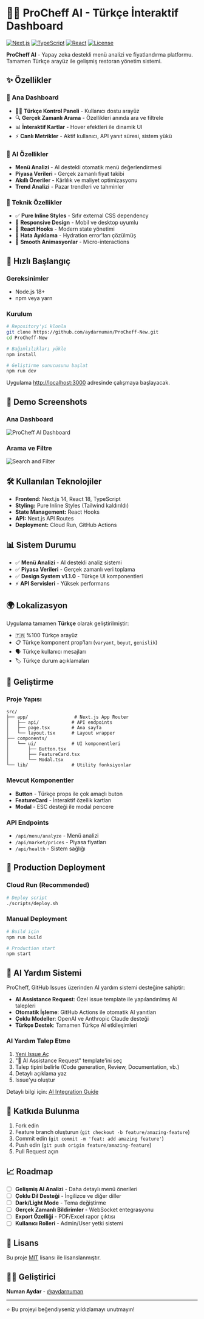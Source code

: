 # 🧑‍🍳 ProCheff AI - Türkçe İnteraktif Dashboard

[![Next.js](https://img.shields.io/badge/Next.js-14.2.5-black)](https://nextjs.org/)
[![TypeScript](https://img.shields.io/badge/TypeScript-5.0-blue)](https://www.typescriptlang.org/)
[![React](https://img.shields.io/badge/React-18.0-blue)](https://reactjs.org/)
[![License](https://img.shields.io/badge/License-MIT-green.svg)](https://opensource.org/licenses/MIT)

**ProCheff AI** - Yapay zeka destekli menü analizi ve fiyatlandırma platformu. Tamamen Türkçe arayüz ile gelişmiş restoran yönetim sistemi.

## ✨ Özellikler

### 🎯 Ana Dashboard
- 🧑‍🍳 **Türkçe Kontrol Paneli** - Kullanıcı dostu arayüz
- 🔍 **Gerçek Zamanlı Arama** - Özellikleri anında ara ve filtrele
- 📊 **İnteraktif Kartlar** - Hover efektleri ile dinamik UI
- ⚡ **Canlı Metrikler** - Aktif kullanıcı, API yanıt süresi, sistem yükü

### 🤖 AI Özellikler
- **Menü Analizi** - AI destekli otomatik menü değerlendirmesi
- **Piyasa Verileri** - Gerçek zamanlı fiyat takibi
- **Akıllı Öneriler** - Kârlılık ve maliyet optimizasyonu
- **Trend Analizi** - Pazar trendleri ve tahminler

### 🎨 Teknik Özellikler
- ✅ **Pure Inline Styles** - Sıfır external CSS dependency
- 📱 **Responsive Design** - Mobil ve desktop uyumlu
- 🔄 **React Hooks** - Modern state yönetimi
- 🚫 **Hata Ayıklama** - Hydration error'ları çözülmüş
- 🌟 **Smooth Animasyonlar** - Micro-interactions

## 🚀 Hızlı Başlangıç

### Gereksinimler
- Node.js 18+ 
- npm veya yarn

### Kurulum

```bash
# Repository'yi klonla
git clone https://github.com/aydarnuman/ProCheff-New.git
cd ProCheff-New

# Bağımlılıkları yükle
npm install

# Geliştirme sunucusunu başlat
npm run dev
```

Uygulama [http://localhost:3000](http://localhost:3000) adresinde çalışmaya başlayacak.

## 📱 Demo Screenshots

### Ana Dashboard
![ProCheff AI Dashboard](https://via.placeholder.com/800x400/1A1B23/10B981?text=ProCheff+AI+Dashboard)

### Arama ve Filtre
![Search and Filter](https://via.placeholder.com/800x400/1A1B23/3B82F6?text=Search+%26+Filter+System)

## 🛠️ Kullanılan Teknolojiler

- **Frontend:** Next.js 14, React 18, TypeScript
- **Styling:** Pure Inline Styles (Tailwind kaldırıldı)
- **State Management:** React Hooks
- **API:** Next.js API Routes
- **Deployment:** Cloud Run, GitHub Actions

## 📊 Sistem Durumu

- ✅ **Menü Analizi** - AI destekli analiz sistemi
- ✅ **Piyasa Verileri** - Gerçek zamanlı veri toplama
- ✅ **Design System v1.1.0** - Türkçe UI komponentleri
- ⚡ **API Servisleri** - Yüksek performans

## 🌍 Lokalizasyon

Uygulama tamamen **Türkçe** olarak geliştirilmiştir:
- 🇹🇷 %100 Türkçe arayüz
- 📋 Türkçe komponent prop'ları (`varyant`, `boyut`, `genislik`)
- 🗣️ Türkçe kullanıcı mesajları
- 🏷️ Türkçe durum açıklamaları

## 🔧 Geliştirme

### Proje Yapısı
```
src/
├── app/                 # Next.js App Router
│   ├── api/            # API endpoints
│   ├── page.tsx        # Ana sayfa
│   └── layout.tsx      # Layout wrapper
├── components/         
│   └── ui/             # UI komponentleri
│       ├── Button.tsx
│       ├── FeatureCard.tsx
│       └── Modal.tsx
└── lib/                # Utility fonksiyonlar
```

### Mevcut Komponentler
- **Button** - Türkçe props ile çok amaçlı buton
- **FeatureCard** - İnteraktif özellik kartları
- **Modal** - ESC desteği ile modal pencere

### API Endpoints
- `/api/menu/analyze` - Menü analizi
- `/api/market/prices` - Piyasa fiyatları
- `/api/health` - Sistem sağlığı

## 🚀 Production Deployment

### Cloud Run (Recommended)
```bash
# Deploy script
./scripts/deploy.sh
```

### Manual Deployment
```bash
# Build için
npm run build

# Production start
npm start
```

## 🤖 AI Yardım Sistemi

ProCheff, GitHub Issues üzerinden AI yardım sistemi desteğine sahiptir:

- **AI Assistance Request**: Özel issue template ile yapılandırılmış AI talepleri
- **Otomatik İşleme**: GitHub Actions ile otomatik AI yanıtları
- **Çoklu Modeller**: OpenAI ve Anthropic Claude desteği
- **Türkçe Destek**: Tamamen Türkçe AI etkileşimleri

### AI Yardım Talep Etme

1. [Yeni Issue Aç](../../issues/new/choose)
2. "🤖 AI Assistance Request" template'ini seç
3. Talep tipini belirle (Code generation, Review, Documentation, vb.)
4. Detaylı açıklama yaz
5. Issue'yu oluştur

Detaylı bilgi için: [AI Integration Guide](docs/AI-INTEGRATION.md)

## 🤝 Katkıda Bulunma

1. Fork edin
2. Feature branch oluşturun (`git checkout -b feature/amazing-feature`)
3. Commit edin (`git commit -m 'feat: add amazing feature'`)
4. Push edin (`git push origin feature/amazing-feature`)
5. Pull Request açın

## 📈 Roadmap

- [ ] **Gelişmiş AI Analizi** - Daha detaylı menü önerileri
- [ ] **Çoklu Dil Desteği** - İngilizce ve diğer diller
- [ ] **Dark/Light Mode** - Tema değiştirme
- [ ] **Gerçek Zamanlı Bildirimler** - WebSocket entegrasyonu
- [ ] **Export Özelliği** - PDF/Excel rapor çıktısı
- [ ] **Kullanıcı Rolleri** - Admin/User yetki sistemi

## 📄 Lisans

Bu proje [MIT](LICENSE) lisansı ile lisanslanmıştır.

## 👨‍💻 Geliştirici

**Numan Aydar** - [@aydarnuman](https://github.com/aydarnuman)

---

⭐ Bu projeyi beğendiyseniz yıldızlamayı unutmayın!